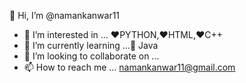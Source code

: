 👋 Hi, I’m @namankanwar11
- 👀 I’m interested in ... ♥️PYTHON,♥️HTML,♥️C++
- 🌱 I’m currently learning ...🤙 Java
- 💞️ I’m looking to collaborate on ...
- 📫 How to reach me ... namankanwar11@gmail.com

<!---
namankanwar11/namankanwar11 is a ✨ special ✨ repository because its `README.md` (this file) appears on your GitHub profile.
You can click the Preview link to take a look at your changes.
--->
